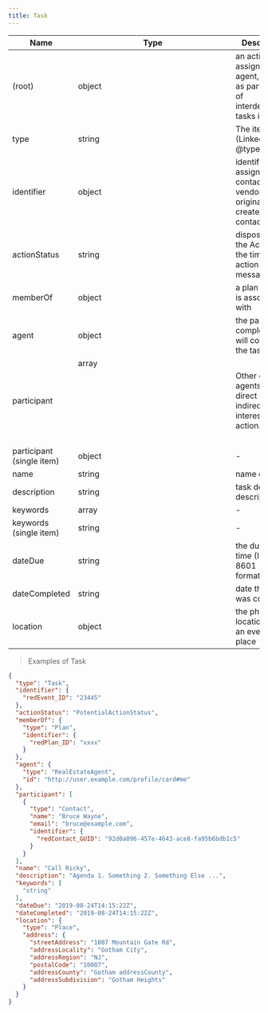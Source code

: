 ```yaml
---
title: Task
---
```

| Name | Type | Description |
|---|---|---|
| (root) | object | an action assigned to an agent, typically as part of a set of interdependent tasks in a Plan |
| type | string | The item type (Linked-Data @type) |
| identifier | object | identifier assigned to a contact by the vendor who originally created the contact |
| actionStatus | string | disposition of the Action at the time of this action message. |
| memberOf | object | a plan the task is associated with |
| agent | object | the party who completed, or will complete the task |
| participant | array<object> | Other co-agents with a direct or indirect interest in the action. |
| participant (single item) | object | - |
| name | string | name or title |
| description | string | task detailed description |
| keywords | array<string> | - |
| keywords (single item) | string | - |
| dateDue | string | the due date-time (ISO 8601 formated) |
| dateCompleted | string | date the task was completed |
| location | object | the physical location where an event takes place |

> Examples of Task

```json
{
  "type": "Task",
  "identifier": {
    "redEvent_ID": "23445"
  },
  "actionStatus": "PotentialActionStatus",
  "memberOf": {
    "type": "Plan",
    "identifier": {
      "redPlan_ID": "xxxx"
    }
  },
  "agent": {
    "type": "RealEstateAgent",
    "id": "http://user.example.com/profile/card#me"
  },
  "participant": [
    {
      "type": "Contact",
      "name": "Bruce Wayne",
      "email": "bruce@example.com",
      "identifier": {
        "redContact_GUID": "92d0a096-457e-4643-ace8-fa95b6bdb1c5"
      }
    }
  ],
  "name": "Call Ricky",
  "description": "Agenda 1. Something 2. Something Else ...",
  "keywords": [
    "string"
  ],
  "dateDue": "2019-08-24T14:15:22Z",
  "dateCompleted": "2019-08-24T14:15:22Z",
  "location": {
    "type": "Place",
    "address": {
      "streetAddress": "1007 Mountain Gate Rd",
      "addressLocality": "Gotham City",
      "addressRegion": "NJ",
      "postalCode": "10007",
      "addressCounty": "Gotham addressCounty",
      "addressSubdivision": "Gotham Heights"
    }
  }
}
```


